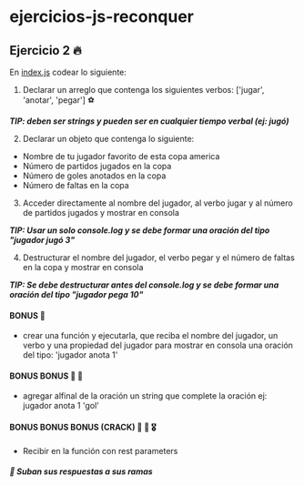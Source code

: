 # ejercicios-js-reconquer

## Ejercicio 2 🔥

En [index.js](index.js) codear lo siguiente:

1. Declarar un arreglo que contenga los siguientes verbos: ['jugar', 'anotar', 'pegar'] ⚽️

  ***TIP: deben ser strings y pueden ser en cualquier tiempo verbal (ej: jugó)***

2. Declarar un objeto que contenga lo siguiente:
  * Nombre de tu jugador favorito de esta copa america
  * Número de partidos jugados en la copa
  * Número de goles anotados en la copa
  * Número de faltas en la copa

3. Acceder directamente al nombre del jugador, al verbo jugar y al número de partidos jugados y mostrar en consola 

  ***TIP: Usar un solo console.log y se debe formar una oración del tipo "jugador jugó 3"***

4. Destructurar el nombre del jugador, el verbo pegar y el número de faltas en la copa y mostrar en consola 

  ***TIP: Se debe destructurar antes del console.log y se debe formar una oración del tipo "jugador pega 10"***

#### BONUS 🏅
* crear una función y ejecutarla, que reciba el nombre del jugador, un verbo y una propiedad del jugador
para mostrar en consola una oración del tipo: 'jugador anota 1'

#### BONUS BONUS 🏅 🏅
* agregar alfinal de la oración un string que complete la oración ej: jugador anota 1 'gol'

#### BONUS BONUS BONUS (CRACK) 🏅 🏅 🎖
* Recibir en la función con rest parameters

##### 🚀 Suban sus respuestas a sus ramas

